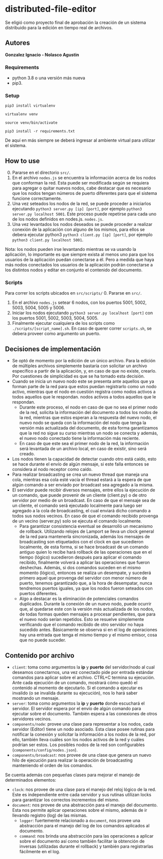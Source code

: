 # distributed-file-editor

Se eligió como proyecto final de aprobación la creación de un sistema distribuido 
para la edición en tiempo real de archivos.

## Autores

**Gonzalez Ignacio - Nolasco Agustin**

### Requirements

* python 3.8 o una versión más nueva
* pip3.

### Setup

`pip3 install virtualenv`

`virtualenv venv`

`source venv/bin/activate`

`pip3 install -r requirements.txt`

De aquí en más siempre se deberá ingresar al ambiente virtual para 
utilizar el sistema.

## How to use

0. Pararse en el directorio ```src/```.
1. En el archivo ```nodes.js``` se encuentra la información acerca de 
los nodos que conforman la red. Esta puede ser modificada según se requiera
para agregar o quitar nuevos nodos, cabe destacar que es necesario que los
nodos tengan números de puerto diferentes para que el sistema funcione
correctamente.
2. Una vez seteados los nodos de la red, se puede proceder a 
iniciarlos ejecutando ```python3 server.py [ip] [port]```, por ejemplo 
```python3 server.py localhost 5001```. Este proceso puede repetirse para 
cada uno de los nodos definidos en nodes.js. ```nodes.js```.
3. Una vez levantados los nodos deseados se puede proceder a realizar conexión 
de la aplicación con alguno de los mismos, para ellos se debera ejecutar python3 
```python3 client.py [ip] [port]```, por ejemplo ```python3 client.py localhost 5001```.

Nota: los nodos pueden irse levantando mientras se va usando la aplicación, 
lo importante es que siempre exista al menos uno para que los usuarios de 
la aplicación puedan conectarse a él. Pero a medida que haya más nodos 
conectados los usuarios de la aplicación podrán conectarse a los distintos 
nodos y editar en conjunto el contenido del documento.

### Scripts

Para correr los scripts ubicados en `src/scripts/`
0. Pararse en `src/`.
1. En el archivo `nodes.js` setear 6 nodos, con los puertos 5001, 5002, 
5003, 5004, 5005 y 5006.
2. Iniciar los nodos ejecutando `python3 server.py localhost [port]` con los 
puertos 5001, 5002, 5003, 5004, 5005.
3. Finalmente ejecutar cualquiera de los scripts como `./scripts/[script_name].sh`.
En caso de querer correr `scripts.sh`, se debera proveer como argumento un
puerto.
    

## Decisiones de implementación

* Se optó de momento por la edición de un único archivo. 
Para la edición de múltiples archivos simplemente bastaría con 
solicitar un archivo específico a partir de la aplicación, y, en 
caso de que no existe, crearlo. Por cuestiones de simplicidad 
es que se ha tomado esta decisión.
* Cuando se inicia un nuevo nodo este se presenta ante aquellos 
que ya forman parte de la red para que estos puedan registrarlo
como un nodo activo, mientras que el nodo en cuestión registra 
como nodos activos a todos aquellos que le respondan.
nodos activos a todos aquellos que le respondan.
  * Durante este proceso, el nodo en caso de que no sea el primer 
  nodo de la red, solicita la información del documento a todos 
  los nodos de la red, mientras que estos esperan a la respuesta 
  del nuevo nodo, el nuevo nodo se queda con la información del 
  nodo que tenga la versión más actualizada del documento, de 
  esta forma garantizamos que la red no sigue su curso mientras 
  un nodo se conecta y además, el nuevo nodo conectado tiene la 
  información más reciente.
  * En caso de que este sea el primer nodo de la red, la información será 
  levantada de un archivo local, en caso de existir, sino será creado.
* Los nodos tienen la capacidad de detectar cuando otro está caído, esto 
se hace durante el envío de algún mensaje, si este falla entonces se considera 
al nodo receptor como caído.
* Para realizar broadcasting se crea un nuevo thread que maneja una cola, 
mientras esa cola esté vacía el thread estará a la espera de que algún 
comando a ser enviado por broadcast sea agregado a la misma.
* El servidor puede recibir diversos mensajes, entre ellos la ejecución de 
un comando, que puede provenir de un cliente (client.py) o de otro servidor 
por medio de un broadcast. En caso de que el mensaje sea de un cliente, el 
comando será ejecutado localmente para luego ser agregado a la cola de broadcasting, 
el cual enviará dicho comando a todos sus nodos vecinos. En caso de que el comando 
recibido provenga de un vecino (server.py) solo se ejecuta el comando localmente.
  * Para garantizar consistencia eventual se desarrolló un mecanismo de rollback. 
  Utilizando relojes de Lamport se lleva un clock general de la red para mantenerla 
  sincronizada, además los mensajes de broadcasting son etiquetados con el clock en 
  que sucedieron localmente, de esta forma, si se hace broadcast de un comando antiguo 
  quien lo recibe hará rollback de las operaciones que en el tiempo (lógico) sucedieron 
  después para aplicar el comando recibido, finalmente volverá a aplicar las operaciones 
  que fueron deshechas. Además, si dos comandos suceden en el mismo momento (lógico), 
  entonces se realiza un desempate, y sucederá primero aquel que provenga del servidor 
  con menor número de puerto, tenemos garantizado que, a la hora de desempatar, nunca
  tendremos puertos iguales, ya que los nodos fueron seteados con puertos diferentes.
  * Algo a destacar es la eliminación de potenciales comandos duplicados. Durante la 
  conexión de un nuevo nodo, puede ocurrir que, al quedarse este con la versión más 
  actualizada de los nodos, de todas formas queden mensajes a procesar pendientes, que 
  para el nuevo nodo serían repetidos. Esto se resuelve simplemente verificando que el
  comando recibido de otro servidor no haya sucedido antes. Básicamente se observa si 
  en el log de operaciones hay una entrada que tenga el mismo tiempo y el mismo emisor, 
  cosa que no puede suceder.

## Contenido por archivo

* `client`: toma como argumentos la **ip** y **puerto** del servidor/nodo al cual
deseamos conectarnos, una vez conectado pide por entrada estándar comandos para 
aplicar sobre el archivo. CTRL+C termina su ejecución. Ante cada ejecución de un 
comando, mostrará cómo quedó el contenido al momento de ejecutarlo. Si el comando 
a ejecutar es invalido (o se invalida durante su ejecución), nos lo hará saber 
mostrando un mensaje.
* `server`: toma como argumentos la **ip** y **puerto** donde escuchará el servidor. 
El servidor espera por el envío de algún comando para ejecutar sobre el documento. 
También espera a las conexiones de otros servidores vecinos.
* `components/node`: provee una clase para representar a los nodos, cada servidor 
(Editor) tiene un nodo asociado. Esta clase posee rutinas para notificar la conexión 
y solicitar la información a los nodos de la red, por ello, también lleva cuáles son 
los nodos activos de la red y cuáles podrían ser estos. Los posibles nodos de la red 
son configurables (`components/config/nodes.json`).
* `components/broadcast`: nos provee de una clase que genera un nuevo hilo de ejecución 
para realizar la operación de broadcasting manteniendo el orden de los comandos.

Se cuenta además con pequeñas clases para mejorar el manejo de determinados elementos:

* `clock`: nos provee de una clase para el manejo del reloj lógico de la red. Este es 
independiente entre cada servidor y sus rutinas utilizan locks para garantizar los 
correctos incrementos del mismo.
* `document`: nos provee de una abstracción para el manejo del documento. Esta nos permite 
aplicar operaciones sobre el mismo, además de ir llevando registro (log) de las mismas.
  * `logger`: fuertemente relacionado a `document`, nos provee una abstracción para el 
  manejo del log de los comandos aplicados al documento.
  * `command`: nos brinda una abstracción para las operaciones a aplicar sobre el documento 
  así como también facilitar la obtención de inversas (utilizadas durante el rollback) 
  y también para registrarlas fácilmente en el log.

